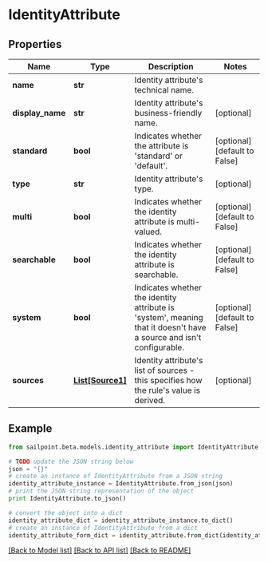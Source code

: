 # IdentityAttribute


## Properties

Name | Type | Description | Notes
------------ | ------------- | ------------- | -------------
**name** | **str** | Identity attribute&#39;s technical name. | 
**display_name** | **str** | Identity attribute&#39;s business-friendly name. | [optional] 
**standard** | **bool** | Indicates whether the attribute is &#39;standard&#39; or &#39;default&#39;. | [optional] [default to False]
**type** | **str** | Identity attribute&#39;s type. | [optional] 
**multi** | **bool** | Indicates whether the identity attribute is multi-valued. | [optional] [default to False]
**searchable** | **bool** | Indicates whether the identity attribute is searchable. | [optional] [default to False]
**system** | **bool** | Indicates whether the identity attribute is &#39;system&#39;, meaning that it doesn&#39;t have a source and isn&#39;t configurable. | [optional] [default to False]
**sources** | [**List[Source1]**](Source1.md) | Identity attribute&#39;s list of sources - this specifies how the rule&#39;s value is derived. | [optional] 

## Example

```python
from sailpoint.beta.models.identity_attribute import IdentityAttribute

# TODO update the JSON string below
json = "{}"
# create an instance of IdentityAttribute from a JSON string
identity_attribute_instance = IdentityAttribute.from_json(json)
# print the JSON string representation of the object
print IdentityAttribute.to_json()

# convert the object into a dict
identity_attribute_dict = identity_attribute_instance.to_dict()
# create an instance of IdentityAttribute from a dict
identity_attribute_form_dict = identity_attribute.from_dict(identity_attribute_dict)
```
[[Back to Model list]](../README.md#documentation-for-models) [[Back to API list]](../README.md#documentation-for-api-endpoints) [[Back to README]](../README.md)


